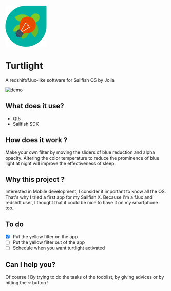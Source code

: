 ![logo](./icons/128x128/Turtlight.png)

# Turtlight
A redshift/f.lux-like software for Sailfish OS by Jolla

![demo](./icons/screen/turtlight.gif)

## What does it use?
  - Qt5
  - Sailfish SDK
  
## How does it work ?
Make your own filter by moving the sliders of blue reduction and alpha opacity.
Altering the color temperature to reduce the prominence of blue light at night will improve the effectiveness of sleep.

## Why this project ?
Interested in Mobile development, I consider it important to know all the OS. That's why I tried a first app for my Sailfish X. Because I'm a f.lux and redshift user, I thought that it could be nice to have it on my smartphone too.

## To do
- [X] Put the yellow filter on the app
- [ ] Put the yellow filter out of the app
- [ ] Schedule when you want turtlight activated

## Can I help you?
Of course ! By trying to do the tasks of the todolist, by giving advices or by hitting the :star: button !
